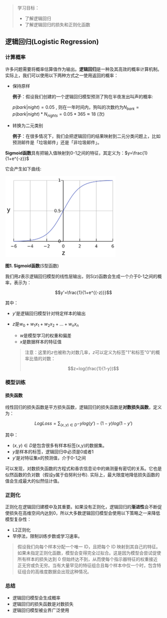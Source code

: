 > 学习目标：
>
> - 了解逻辑回归
> - 了解逻辑回归的损失和正则化函数

## 逻辑回归(Logistic Regression)

### 计算概率

许多问题需要将概率估算值作为输出。**逻辑回归**是一种及其高效的概率计算机制。实际上，我们可以使用以下两种方式之一使用返回的概率：

- 保持原样

  **例子**：假设我们创建的一个逻辑回归模型预测了狗在半夜发出叫声的概率:

  $p(bark|night) = 0.05$ , 则在一年时间内，狗叫的次数约为$N_{bark} = p(bark|night)*N_{nights}=0.05 * 365\approx 18$ (次)

- 转换为二元类别

  **例子**：在很多情况下，我们会把逻辑回归的结果映射到二元分类问题上，比如预测邮件是「垃圾邮件」还是「非垃圾邮件」。

**Sigmoid函数**具有把输入值映射到0-1之间的特征，其定义为：$y=\frac{1}{1+e^{-z}}$

它会产生如下曲线:

![image-20181119192216030](assets/image-20181119192216030-2626536.png)

**图1. Sigmoid函数**(S型函数)

我们用$z$表示逻辑回归模型的线性层输出，则S(z)函数会生成一个介于0-1之间的概率，表示为：

$$y'=\frac{1}{1+e^{(-z)}}$$

其中：

- $y'$是逻辑回归模型针对特定样本的输出

- $z$是$w_0+w_1x_1+w_2x_2+\dots+w_nx_n$

  - $w$是模型学习的权重和偏差
  - $x$是数据样本的特征值

  > 注意：这里的$z$也被称为对数几率，$z$可以定义为标签"1"和标签"0"的概率比值的对数：
  >
  > $$z=log(\frac{1}{1-y})$$

### 模型训练

#### 损失函数

线性回归的损失函数是平方损失函数，逻辑回归的损失函数是**对数损失函数**，定义为：

$$LogLoss = \sum_{(x,y)\in D}{-ylog(y')-(1-y)log(1-y')}$$

其中：

- $(x,y)\in D$是包含很多有样本标签(x,y)的数据集。
- $y$是样本的标签，逻辑回归中必须是0或者1
- $y'$是对特征集x的预测值，介于0-1之间

可以发现，对数损失函数的方程式和香农信息论中的熵测量有密切的关系。它也是似然函数的负对数（假设y属于伯努利分布). 实际上，最大限度地降低损失函数的值会生成最大的似然估计值。

### 正则化

正则化在逻辑回归建模中及其重要。如果没有正则化，逻辑回归的**渐进性**会不断促使损失在高维空间内达到0，所以大多数逻辑回归模型会使用以下策略之一来降低模型复杂性：

- L2正则化
- 早停法，限制训练步数或学习速率。

> 假设我们向每个样本分配一个唯一 ID，且把每个 ID 映射到其自己的特征。如果未指定正则化函数，模型会变得完全过拟合。这是因为模型会尝试促使所有样本的损失达到 0 但始终达不到，从而使每个指示器特征的权重接近正无穷或负无穷。当有大量罕见的特征组合且每个样本中仅一个时，包含特征组合的高维度数据会出现这种情况。

### 总结

- 逻辑回归模型会生成概率
- 逻辑回归的损失函数是对数损失
- 逻辑回归模型被业界广泛使用